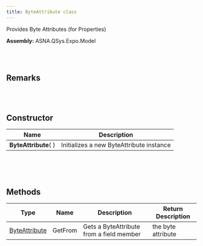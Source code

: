 ```yaml
---
title: ByteAttribute class
---
```


Provides Byte Attributes (for Properties)

**Assembly:** ASNA.QSys.Expo.Model

<br>
<br>

## Remarks

<br>
<br>

## Constructor

| Name |  Description 
| --- | --- 
| **ByteAttribute**(  ) | Initializes a new ByteAttribute instance

<br>

<br>
<br>

## Methods

| Type | Name | Description | Return Description 
| --- | --- | --- | --- 
| [ByteAttribute](/reference/asna-qsys-expo/expo-model/byte-attribute.html) | GetFrom | Gets a ByteAttribute from a field member | the byte attribute

<br>
<br>

